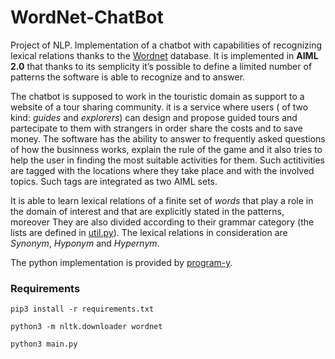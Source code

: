 # WordNet-ChatBot

Project of NLP. Implementation of a chatbot with capabilities of recognizing lexical relations thanks to the [Wordnet](https://wordnet.princeton.edu/) database.
It is implemented in **AIML 2.0** that thanks to its semplicity it’s possible to define a limited number of patterns the software is able to recognize and to answer.
 
The chatbot is supposed to work in the touristic domain as support to a website of a tour sharing community. it is a service where users ( of two kind: *guides* and *explorers*) can design and propose guided tours and partecipate to them with strangers in order share the costs and to save money. The software has the ability to answer to frequently asked questions of how the businness works, explain the rule of the game and it also tries to help the user in finding the most suitable activities for them. Such actitivities are tagged with the locations where they take place and with the involved topics. Such tags are integrated as two AIML sets.

It is able to learn lexical relations of a finite set of *words* that play a role in the domain of interest and that are explicitly stated in  the patterns, moreover They are also divided according to their grammar category (the lists are defined in [util.py](utils.py)). The lexical relations in consideration are *Synonym*, *Hyponym* and *Hypernym*.


The python implementation is provided by [program-y](https://github.com/keiffster/program-y).

### Requirements
```
pip3 install -r requirements.txt
```

```
python3 -m nltk.downloader wordnet 
```

```
python3 main.py 
```
